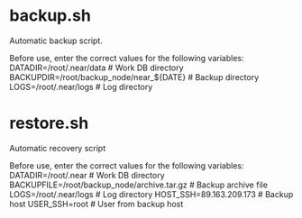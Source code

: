 # backup.sh
Automatic backup script.

Before use, enter the correct values for the following variables:
DATADIR=/root/.near/data # Work DB directory
BACKUPDIR=/root/backup_node/near_${DATE} # Backup directory
LOGS=/root/.near/logs # Log directory

# restore.sh
Automatic recovery script

Before use, enter the correct values for the following variables:
DATADIR=/root/.near # Work DB directory
BACKUPFILE=/root/backup_node/archive.tar.gz # Backup archive file
LOGS=/root/.near/logs # Log directory
HOST_SSH=89.163.209.173 # Backup host
USER_SSH=root # User from backup host

